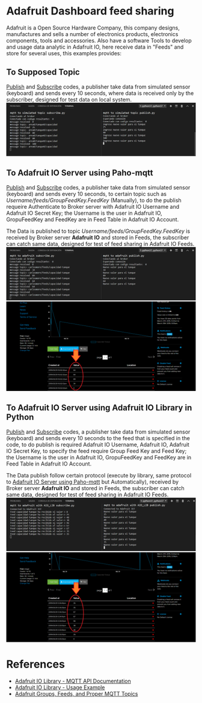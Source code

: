 # Adafruit Dashboard feed sharing
Adafruit is a Open Source Hardware Company, this company designs, manufactures and sells a number of electronics products, electronics components, tools and accessories. Also have a software Tools to develop and usage data analytic in Adafruit IO, here receive data in "Feeds" and store for several uses, this examples provides:

## To Supposed Topic
[Publish](/Example&#32;code/Adafruit&#32;Dashboard/mqtt&#32;to&#32;simulated&#32;topic&#32;publish.py "mqtt to supposed topic publish.py") and [Subscribe](/Example&#32;code/Adafruit&#32;Dashboard/mqtt&#32;to&#32;simulated&#32;topic&#32;subscribe.py "mqtt to simulated topic subscribe.py") codes, a publisher take data from simulated sensor (keyboard) and sends every 10 seconds, where data is received only by the subscriber, designed for test data on local system.
![Execute preview - simulated topic](/Images/Example&#32;code/Execute&#32;preview&#32;simulated&#32;topic.png)

## To Adafruit IO Server using Paho-mqtt
[Publish](/Example&#32;code/Adafruit&#32;Dashboard/mqtt&#32;to&#32;adafruit&#32;publish.py "mqtt to adafruit publish.py") and [Subscribe](/Example&#32;code/Adafruit&#32;Dashboard/mqtt&#32;to&#32;adafruit&#32;subscribe.py "mqtt to adafruit subscribe.py") codes, a publisher take data from simulated sensor (keyboard) and sends every 10 seconds, to certain topic such as *Username/feeds/GroupFeedKey.FeedKey* (Manually), to do the publish requeire Authenticate to Broker server with Adafruit IO Username and Adafruit IO Secret Key; the Username is the user in Adafruit IO, GropuFeedKey and FeedKey are in Feed Table in Adafruit IO Account.

The Data is published to topic *Username/feeds/GroupFeedKey.FeedKey* is received by Broker server **Adafruit IO** and stored in Feeds, the subscriber can catch same data, designed for test of feed sharing in Adafruit IO Feeds.
![Execute preview - adafruit paho](/Images/Example&#32;code/Execute&#32;preview&#32;adafruit&#32;paho.png)
![Execute result - adafruit paho](/Images/Example&#32;code/Execute&#32;result&#32;dashboard&#32;adafruit&#32;paho.png)


## To Adafruit IO Server using Adafruit IO Library in Python
[Publish](/Example&#32;code/Adafruit&#32;Dashboard/mqtt&#32;to&#32;adafruit&#32;with&#32;AIO_LIB&#32;publish.py "mqtt to adafruit with AIO_LIB publish.py") and [Subscribe](/Example&#32;code/Adafruit&#32;Dashboard/mqtt&#32;to&#32;adafruit&#32;&#32;with&#32;AIO_LIB&#32;subscribe.py "mqtt to adafruit with AIO_LIB subscribe.py") codes, a publisher take data from simulated sensor (keyboard) and sends every 10 seconds to the feed that is specified in the code, to do publish is required Adafruit IO Username, Adafruit IO, Adafruit IO Secret Key, to specify the feed require Group Feed Key and Feed Key; the Username is the user in Adafruit IO, GropuFeedKey and FeedKey are in Feed Table in Adafruit IO Account.

The Data publish follow certain protocol (execute by library, same protocol to [Adafruit IO Server using Paho-mqtt](#to-adafruit-io-server-using-paho-mqtt "Adafruit Server using paho") but Automatically), received by Broker server **Adafruit IO** and stored in Feeds, the subscriber can catch same data, designed for test of feed sharing in Adafruit IO Feeds.
![Execute preview - adafruit AIO LIB](/Images/Example&#32;code/Execute&#32;preview&#32;adafruit&#32;AIO&#32;library.png)
![Execute result - adafruit AIO LIB](/Images/Example&#32;code/Execute&#32;result&#32;dashboard&#32;adafruit&#32;AIO&#32;library.png)

# References
* [Adafruit IO Library - MQTT API Documentation](https://learn.adafruit.com/welcome-to-adafruit-io/mqtt-api-documentation-2)
* [Adafruit IO Library - Usage Example](https://adafruit-io-python-client.readthedocs.io/en/latest/feed-sharing.html#usage-example)
* [Adafruit Groups, Feeds, and Proper MQTT Topics](https://io.adafruit.com/blog/notebook/2017/11/02/groups-feeds-and-fixing-mqtt-topics/)
